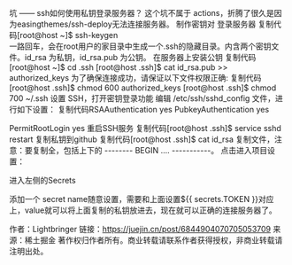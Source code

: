 坑 —— ssh如何使用私钥登录服务器？
这个坑不属于 actions，折腾了很久是因为easingthemes/ssh-deploy无法连接服务器。
制作密钥对
登录服务器
复制代码[root@host ~]$ ssh-keygen  
一路回车，会在root用户的家目录中生成一个.ssh的隐藏目录。内含两个密钥文件。id_rsa 为私钥，id_rsa.pub 为公钥。
在服务器上安装公钥
复制代码[root@host ~]$ cd .ssh
[root@host .ssh]$ cat id_rsa.pub >> authorized_keys
为了确保连接成功，请保证以下文件权限正确:
复制代码[root@host .ssh]$ chmod 600 authorized_keys
[root@host .ssh]$ chmod 700 ~/.ssh
设置 SSH，打开密钥登录功能
编辑 /etc/ssh/sshd_config 文件，进行如下设置：
复制代码RSAAuthentication yes
PubkeyAuthentication yes

PermitRootLogin yes
重启SSH服务
复制代码[root@host .ssh]$ service sshd restart
复制私钥到github
复制代码[root@host .ssh]$ cat id_rsa
复制文件，注意：要复制全，包括上下的 -------- BEGIN .... -----------。
点击进入项目设置：

进入左侧的Secrets

添加一个 secret
name随意设置，需要和上面设置${{ secrets.TOKEN }}对应上，value就可以将上面复制的私钥放进去，现在就可以正确的连接服务器了。

作者：Lightbringer
链接：https://juejin.cn/post/6844904070705053709
来源：稀土掘金
著作权归作者所有。商业转载请联系作者获得授权，非商业转载请注明出处。
 
 
